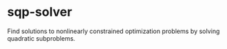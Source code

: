 # sqp-solver
Find solutions to nonlinearly constrained optimization problems by solving quadratic subproblems. 
